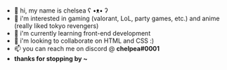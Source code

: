 - 👋 hi, my name is chelsea   ʕ •ᴥ• ʔ
- 👀 i'm interested in gaming (valorant, LoL, party games, etc.) and anime (really liked tokyo revengers)
- 🌱 i'm currently learning front-end development 
- 💞️ i'm looking to collaborate on HTML and CSS :)
- 📫 you can reach me on discord @ <b>chelpea#0001<b>
- thanks for stopping by ~

<!---
chelpea/chelpea is a ✨ special ✨ repository because its `README.md` (this file) appears on your GitHub profile.
You can click the Preview link to take a look at your changes.
--->
